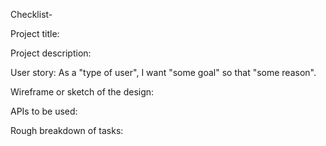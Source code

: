 Checklist-

  Project title:


  Project description:


  User story:
    As a "type of user", I want "some goal" so that "some reason".


  Wireframe or sketch of the design:


  APIs to be used:


  Rough breakdown of tasks:
